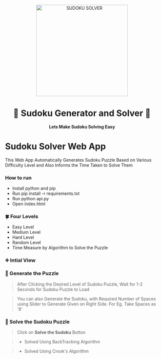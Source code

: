 <div align="center">
  <br>
  <img alt="SUDOKU SOLVER" src="https://i.ibb.co/pvxKJcC/SUDOKU-LOGO.png" width="300px">
  <h1>🧩 Sudoku Generator and Solver 🧩</h1>
  <strong>Lets Make Sudoku Solving Easy</strong>
</div>

# Sudoku Solver Web App

This Web App Automatically Generates Sudoku Puzzle Based on Various Difficulty Level and Also Informs the Time Taken to Solve Them

### How to run

- Install python and pip
- Run pip install -r requirements.txt
- Run python api.py
- Open index.html 

### 🍀 Four Levels 

- Easy Level
- Medium Level
- Hard Level
- Random Level
- Time Measure by Algorithm to Solve the Puzzle



### ➕ Intial View



### 🧩 Generate the Puzzle

> After Clicking the Desired Level of Sudoku Puzzle, Wait for 1-2 Seconds for Sudoku Puzzle to Load



> You can also Generate the Sudoku, with Required Number of Spaces using Slider to Generate Given on Right Side. For Eg. Take Spaces as '8'



### 🤔 Solve the Sudoku Puzzle

> Click on **Solve the Sudoku** Button

>- Solved Using BackTracking Algorithm



>- Solved Using Crook's Algorithm






